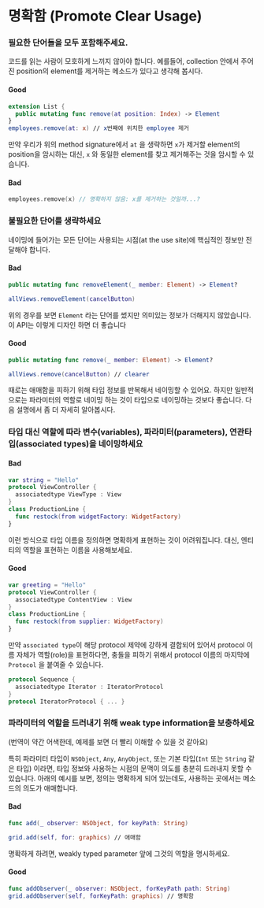 # 명확함 \(Promote Clear Usage\)

### **필요한 단어들을 모두 포함해주세요.** 

코드를 읽는 사람이 모호하게 느끼지 않아야 합니다. 예를들어, collection 안에서 주어진 position의 element를 제거하는 메소드가 있다고 생각해 봅시다.

#### Good

```swift
extension List {
  public mutating func remove(at position: Index) -> Element
}
employees.remove(at: x) // x번째에 위치한 employee 제거
```

만약 우리가 위의 method signature에서 `at` 을 생략하면 `x`가 제거할 element의 position을 암시하는 대신,  `x` 와 동일한 element를 찾고 제거해주는 것을 암시할 수 있습니다.

#### Bad

```swift
employees.remove(x) // 명확하지 않음: x를 제거하는 것일까...?
```

### 

### 불필요한 단어를 생략하세요

네이밍에 들어가는 모든 단어는 사용되는 시점\(at the use site\)에 핵심적인 정보만 전달해야 합니다.

#### Bad

```swift
public mutating func removeElement(_ member: Element) -> Element?

allViews.removeElement(cancelButton)
```

위의 경우를 보면 `Element` 라는 단어를 썼지만 의미있는 정보가 더해지지 않았습니다. 이 API는 이렇게 디자인 하면 더 좋습니다

#### Good

```swift
public mutating func remove(_ member: Element) -> Element?

allViews.remove(cancelButton) // clearer
```

때로는 애매함을 피하기 위해 타입 정보를 반복해서 네이밍할 수 있어요. 하지만 일반적으로는 파라미터의 역할로 네이밍 하는 것이 타입으로 네이밍하는 것보다 좋습니다. 다음 설명에서 좀 더 자세히 알아봅시다.



### 타입 대신 역할에 따라 변수\(variables\), 파라미터\(parameters\), 연관타입\(associated types\)을 네이밍하세요

#### Bad

```swift
var string = "Hello"
protocol ViewController {
  associatedtype ViewType : View
}
class ProductionLine {
  func restock(from widgetFactory: WidgetFactory)
}
```

이런 방식으로 타입 이름을 정의하면 명확하게 표현하는 것이 어려워집니다. 대신, 엔티티의 역할을 표현하는 이름을 사용해보세요.

#### Good

```swift
var greeting = "Hello"
protocol ViewController {
  associatedtype ContentView : View
}
class ProductionLine {
  func restock(from supplier: WidgetFactory)
}
```

만약 `associated type`이 해당 protocol 제약에 강하게 결합되어 있어서 protocol 이름 자체가 역할\(role\)을 표현하다면, 충돌을 피하기 위해서 protocol 이름의 마지막에 `Protocol` 을 붙여줄 수 있습니다.

```swift
protocol Sequence {
  associatedtype Iterator : IteratorProtocol
}
protocol IteratorProtocol { ... }
```



### **파라미터의 역할을 드러내기 위해 weak type information을** 보충하세요 

\(번역이 약간 어색한데, 예제를 보면 더 빨리 이해할 수 있을 것 같아요\)

특히 파라미터 타입이 `NSObject`, `Any`, `AnyObject`, 또는 기본 타입\(`Int` 또는 `String` 같은 타입\) 이라면, 타입 정보와 사용하는 시점의 문맥이 의도를 충분히 드러내지 못할 수 있습니다. 아래의 예시를 보면, 정의는 명확하게 되어 있는데도, 사용하는 곳에서는 메소드의 의도가 애매합니다.

#### Bad

```swift
func add(_ observer: NSObject, for keyPath: String)

grid.add(self, for: graphics) // 애매함
```

명확하게 하려면, weakly typed parameter 앞에 그것의 역할을 명시하세요.

#### Good

```swift
func addObserver(_ observer: NSObject, forKeyPath path: String)
grid.addObserver(self, forKeyPath: graphics) // 명확함
```



